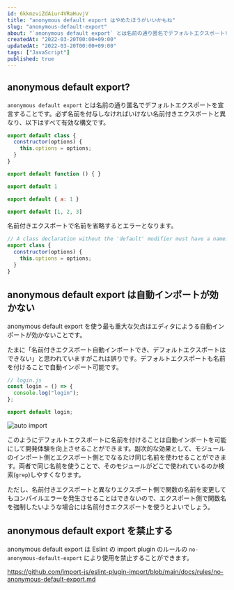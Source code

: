 ```yaml
---
id: 6kkmzviZdAiur4VRaHuvjV
title: "anonymous default export はやめたほうがいいかもね"
slug: "anonymous-default-export"
about: "`anonymous default export` とは名前の通り匿名でデフォルトエクスポートを宣言することです。必ず名前を付与しなければいけない名前付きエクスポートと異なり、以下はすべて有効な構文です。"
createdAt: "2022-03-20T00:00+09:00"
updatedAt: "2022-03-20T00:00+09:00"
tags: ["JavaScript"]
published: true
---
```

## anonymous default export?

`anonymous default export` とは名前の通り匿名でデフォルトエクスポートを宣言することです。必ず名前を付与しなければいけない名前付きエクスポートと異なり、以下はすべて有効な構文です。

```js
export default class {
  constructor(options) {
    this.options = options;
  }
}

export default function () { }

export default 1

export default { a: 1 }

export default [1, 2, 3]
```

名前付きエクスポートで名前を省略するとエラーとなります。

```js
// A class declaration without the 'default' modifier must have a name.
export class {
  constructor(options) {
    this.options = options;
  }
}
```

## anonymous default export は自動インポートが効かない

anonymous default export を使う最も重大な欠点はエディタにようる自動インポートが効かないことです。

たまに「名前付きエクスポート自動インポートでき、デフォルトエクスポートはできない」と思われていますがこれは誤りです。デフォルトエクスポートも名前を付けることで自動インポート可能です。

```js
// login.js
const login = () => {
  console.log("login");
};

export default login;
```

![auto import](//images.ctfassets.net/in6v9lxmm5c8/AoaLxbV9LV2gGXNjHNcLF/1d864a3a28cb09cc65b8524d636e3451/auto_import.gif)

このようにデフォルトエクスポートに名前を付けることは自動インポートを可能にして開発体験を向上させることができます。副次的な効果として、モジュールのインポート側とエクスポート側とでなるたけ同じ名前を使わせることができます。両者で同じ名前を使うことで、そのモジュールがどこで使われているのか検索(`grep`)しやすくなります。

ただし、名前付きエクスポートと異なりエクスポート側で関数の名前を変更してもコンパイルエラーを発生させることはできないので、エクスポート側で関数名を強制したいような場合には名前付きエクスポートを使うとよいでしょう。

## anonymous default export を禁止する

anonymous default export は Eslint の import plugin のルールの `no-anonymous-default-export` により使用を禁止することができます。

https://github.com/import-js/eslint-plugin-import/blob/main/docs/rules/no-anonymous-default-export.md

